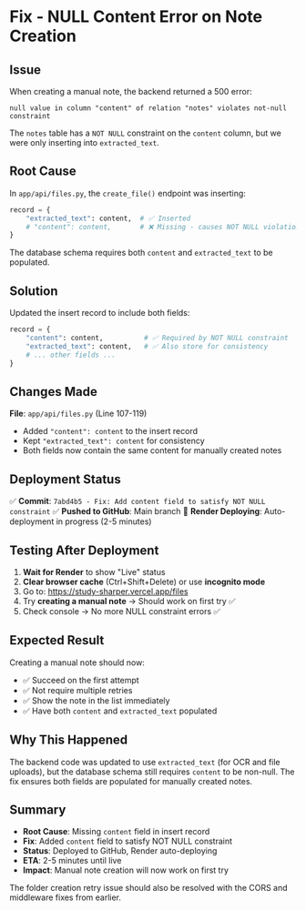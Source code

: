 # Fix - NULL Content Error on Note Creation

## Issue

When creating a manual note, the backend returned a 500 error:

```
null value in column "content" of relation "notes" violates not-null constraint
```

The `notes` table has a `NOT NULL` constraint on the `content` column, but we were only inserting into `extracted_text`.

## Root Cause

In `app/api/files.py`, the `create_file()` endpoint was inserting:
```python
record = {
    "extracted_text": content,  # ✅ Inserted
    # "content": content,       # ❌ Missing - causes NOT NULL violation
}
```

The database schema requires both `content` and `extracted_text` to be populated.

## Solution

Updated the insert record to include both fields:

```python
record = {
    "content": content,          # ✅ Required by NOT NULL constraint
    "extracted_text": content,   # ✅ Also store for consistency
    # ... other fields ...
}
```

## Changes Made

**File**: `app/api/files.py` (Line 107-119)

- Added `"content": content` to the insert record
- Kept `"extracted_text": content` for consistency
- Both fields now contain the same content for manually created notes

## Deployment Status

✅ **Commit**: `7abd4b5 - Fix: Add content field to satisfy NOT NULL constraint`
✅ **Pushed to GitHub**: Main branch
🔄 **Render Deploying**: Auto-deployment in progress (2-5 minutes)

## Testing After Deployment

1. **Wait for Render** to show "Live" status
2. **Clear browser cache** (Ctrl+Shift+Delete) or use **incognito mode**
3. Go to: https://study-sharper.vercel.app/files
4. Try **creating a manual note** → Should work on first try ✅
5. Check console → No more NULL constraint errors ✅

## Expected Result

Creating a manual note should now:
- ✅ Succeed on the first attempt
- ✅ Not require multiple retries
- ✅ Show the note in the list immediately
- ✅ Have both `content` and `extracted_text` populated

## Why This Happened

The backend code was updated to use `extracted_text` (for OCR and file uploads), but the database schema still requires `content` to be non-null. The fix ensures both fields are populated for manually created notes.

## Summary

- **Root Cause**: Missing `content` field in insert record
- **Fix**: Added `content` field to satisfy NOT NULL constraint
- **Status**: Deployed to GitHub, Render auto-deploying
- **ETA**: 2-5 minutes until live
- **Impact**: Manual note creation will now work on first try

The folder creation retry issue should also be resolved with the CORS and middleware fixes from earlier.
